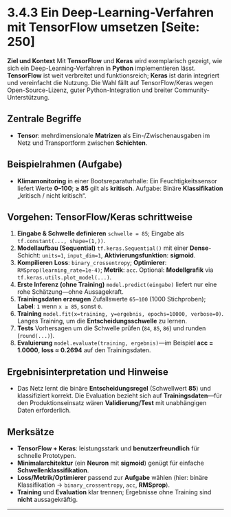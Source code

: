 # 3.4.3 Ein Deep-Learning-Verfahren mit TensorFlow umsetzen [Seite: 250]

**Ziel und Kontext**
Mit **TensorFlow** und **Keras** wird exemplarisch gezeigt, wie sich ein Deep-Learning-Verfahren in **Python** implementieren lässt. **TensorFlow** ist weit verbreitet und funktionsreich; **Keras** ist darin integriert und vereinfacht die Nutzung. Die Wahl fällt auf TensorFlow/Keras wegen Open-Source-Lizenz, guter Python-Integration und breiter Community-Unterstützung.

## Zentrale Begriffe

* **Tensor**: mehrdimensionale **Matrizen** als Ein-/Zwischenausgaben im Netz und Transportform zwischen **Schichten**. 

## Beispielrahmen (Aufgabe)

* **Klimamonitoring** in einer Bootsreparaturhalle: Ein Feuchtigkeitssensor liefert Werte **0–100**; **≥ 85** gilt als **kritisch**. Aufgabe: Binäre **Klassifikation** „kritisch / nicht kritisch“. 

## Vorgehen: TensorFlow/Keras schrittweise

1. **Eingabe & Schwelle definieren**
   `schwelle = 85`; Eingabe als `tf.constant(..., shape=(1,))`. 
2. **Modellaufbau (Sequential)**
   `tf.keras.Sequential()` mit einer **Dense**-Schicht: `units=1`, `input_dim=1`, **Aktivierungsfunktion**: **sigmoid**. 
3. **Kompilieren**
   **Loss**: `binary_crossentropy`; **Optimierer**: `RMSprop(learning_rate=1e-4)`; **Metrik**: `acc`. Optional: **Modellgrafik** via `tf.keras.utils.plot_model(...)`. 
4. **Erste Inferenz (ohne Training)**
   `model.predict(eingabe)` liefert nur eine rohe Schätzung—ohne Aussagekraft. 
5. **Trainingsdaten erzeugen**
   Zufallswerte `65–100` (1000 Stichproben); **Label**: `1` wenn `x ≥ 85`, sonst `0`. 
6. **Training**
   `model.fit(x=training, y=ergebnis, epochs=10000, verbose=0)`. Langes Training, um die **Entscheidungsschwelle** zu lernen. 
7. **Tests**
   Vorhersagen um die Schwelle prüfen (`84`, `85`, `86`) und runden (`round(...)`). 
8. **Evaluierung**
   `model.evaluate(training, ergebnis)`—im Beispiel **acc = 1.0000**, **loss ≈ 0.2694** auf den Trainingsdaten. 

## Ergebnisinterpretation und Hinweise

* Das Netz lernt die binäre **Entscheidungsregel** (Schwellwert **85**) und klassifiziert korrekt. Die Evaluation bezieht sich auf **Trainingsdaten**—für den Produktionseinsatz wären **Validierung/Test** mit unabhängigen Daten erforderlich. 

## Merksätze

* **TensorFlow + Keras**: leistungsstark und **benutzerfreundlich** für schnelle Prototypen. 
* **Minimalarchitektur** (ein **Neuron** mit **sigmoid**) genügt für einfache **Schwellenklassifikation**. 
* **Loss/Metrik/Optimierer** passend zur **Aufgabe** wählen (hier: binäre Klassifikation → `binary_crossentropy`, `acc`, **RMSprop**). 
* **Training** und **Evaluation** klar trennen; Ergebnisse ohne Training sind **nicht** aussagekräftig. 

---
